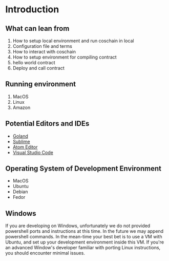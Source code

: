 # Introduction

## What can lean from

1. How to setup local environment and run coschain in local
2. Configuration file and terms
3. How to interact with coschain
4. How to setup environment for compiling contract
5. hello world contract
6. Deploy and call contract

## Running environment

1. MacOS
2. Linux
3. Amazon

## Potential Editors and IDEs

* [Goland](https://www.jetbrains.com/go/)
* [Sublime](https://www.sublimetext.com/) 
* [Atom Editor](https://atom.io/)
* [Visual Studio Code](https://code.visualstudio.com/)

## Operating System of Development Environment

* MacOS
* Ubuntu
* Debian
* Fedor

## Windows

If you are developing on Windows, unfortunately we do not provided powershell ports and instructions at this time. In the future we may append powershell commands. In the mean-time your best bet is to use a VM with Ubuntu, and set up your development environment inside this VM. If you're an advanced Window's developer familiar with porting Linux instructions, you should encounter minimal issues.
